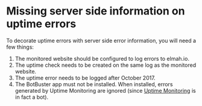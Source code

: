 # Missing server side information on uptime errorsTo decorate uptime errors with server side error information, you will need a few things:1. The monitored website should be configured to log errors to elmah.io.
2. The uptime check needs to be created on the same log as the monitored website.
3. The uptime error needs to be logged after October 2017.
4. The BotBuster app must not be installed. When installed, errors generated by Uptime Monitoring are ignored (since [Uptime Monitoring](https://elmah.io/features/uptimemonitoring/) is in fact a bot).